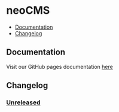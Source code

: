 # neoCMS<!-- omit in toc -->

- [Documentation](#documentation)
- [Changelog](#changelog)

## Documentation

Visit our GitHub pages documentation [here](https://qnimbus.github.io/neocms)

## Changelog

### [Unreleased] <!-- omit in toc -->

[Unreleased]: https://github.com/QNimbus/neocms/compare/initial...HEAD
[initial]: https://github.com/QNimbus/docker-dev-joomla/releases/tag/initial
